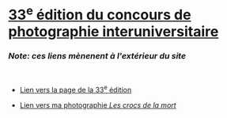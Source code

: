 # [33<sup>e</sup> édition du concours de photographie interuniversitaire](https://www.antoinesweeney.com)

### *Note: ces liens mènenent à l'extérieur du site*

<br />

- [Lien vers la page de la 33<sup>e</sup> édition](https://interuniversitaire.ca/concours-interuniversitaire-de-photographie-et-de-bande-dessinee-2018-2019/)

- [Lien vers ma photographie *Les crocs de la mort*](https://interuniversitaire.ca/wp-content/uploads/2019/03/les_crocs_de_la_mort.jpg)
